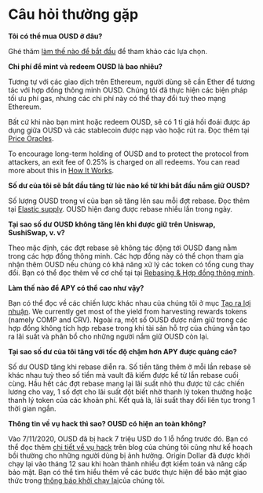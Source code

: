 # Câu hỏi thường gặp

**Tôi có thể mua OUSD ở đâu?**

Ghé thăm [làm thế nào để bắt đầu](https://docs.ousd.com/getting-started) để tham khảo các lựa chọn.

**Chi phí để mint và redeem OUSD là bao nhiêu?**

Tương tự với các giao dịch trên Ethereum, người dùng sẽ cần Ether để tương tác với hợp đồng thông minh OUSD. Chúng tôi đã thực hiện các biện pháp tối ưu phí gas, nhưng các chi phí này có thể thay đổi tuỳ theo mạng Ethereum.

Bất cứ khi nào bạn mint hoặc redeem OUSD, sẽ có 1 tỉ giá hối đoái được áp dụng giữa OUSD và các stablecoin được nạp vào hoặc rút ra. Đọc thêm tại [Price Oracles](https://docs.ousd.com/core-concepts/price-oracles).

To encourage long-term holding of OUSD and to protect the protocol from attackers, an exit fee of 0.25% is charged on all redeems. You can read more about this in [How It Works](https://docs.ousd.com/how-it-works).

**Số dư của tôi sẽ bắt đầu tăng từ lúc nào kể từ khi bắt đầu nắm giữ OUSD?**

Số lượng OUSD trong ví của bạn sẽ tăng lên sau mỗi đợt rebase. Đọc thêm tại [Elastic supply](https://docs.ousd.com/core-concepts/elastic-supply). OUSD hiện đang được rebase nhiều lần trong ngày.

**Tại sao số dư OUSD không tăng lên khi được giữ trên Uniswap, SushiSwap, v. v?**

Theo mặc định, các đợt rebase sẽ không tác động tới OUSD đang nằm trong các hợp đồng thông minh. Các hợp đồng này có thể chọn tham gia nhận thêm OUSD nếu chúng có khả năng xử lý các token có tổng cung thay đổi. Bạn có thể đọc thêm về cơ chế tại tại [Rebasing & Hợp đồng thông minh](https://docs.ousd.com/core-concepts/elastic-supply/rebasing-and-smart-contracts).

**Làm thế nào để APY có thể cao như vậy?**

Bạn có thể đọc về các chiến lược khác nhau của chúng tôi ở mục [Tạo ra lợi nhuận](https://docs.ousd.com/core-concepts/yield-generation). We currently get most of the yield from harvesting rewards tokens (namely COMP and CRV). Ngoài ra, một số OUSD được nắm giữ trong các hợp đồng không tích hợp rebase trong khi tài sản hỗ trợ của chúng vẫn tạo ra lãi suất và phân bổ cho những người nắm giữ OUSD còn lại.

**Tại sao số dư của tôi tăng với tốc độ chậm hơn APY được quảng cáo?**

Số dư OUSD tăng khi rebase diễn ra. Số tiền tăng thêm ở mỗi lần rebase sẽ khác nhau tuỳ theo số tiền mà vault đã kiếm được kể từ lần rebase cuối cùng. Hầu hết các đợt rebase mang lại lãi suất nhỏ thu được từ các chiến lương cho vay, 1 số đợt cho lãi suất đột biết nhờ thanh lý token thưởng hoặc thanh lý token của các khoản phí. Kết quả là, lãi suất thay đổi liên tục trong 1 thời gian ngắn.

**Thông tin về vụ hack thì sao? OUSD có hiện an toàn không?**

Vào 7/11/2020, OUSD đã bị hack 7 triệu USD do 1 lỗ hổng trước đó. Bạn có thể đọc thêm [chi tiết về vụ hack](https://medium.com/originprotocol/urgent-ousd-has-hacked-and-there-has-been-a-loss-of-funds-7b8c4a7d534c) trên blog của chúng tôi cũng như kế hoạch bồi thường [](https://medium.com/originprotocol/origin-dollar-ousd-detailed-compensation-plan-faa73f87442e) cho những người dùng bị ảnh hưởng. Origin Dollar đã được khởi chạy lại vào tháng 12 sau khi hoàn thành nhiều đợt kiểm toán và nâng cấp bảo mật. Bạn có thể tìm hiểu thêm về các bước thực hiện để bảo mật giao thức trong [thông báo khởi chạy lại](https://medium.com/originprotocol/origin-dollar-ousd-is-back-b8ee0c601dad)của chúng tôi.
